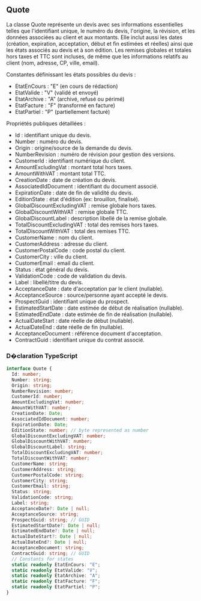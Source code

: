 ﻿## Quote

La classe Quote représente un devis avec ses informations essentielles telles que l'identifiant unique, le numéro du devis, l'origine, la révision, et les données associées au client et aux montants. Elle inclut aussi les dates (création, expiration, acceptation, début et fin estimées et réelles) ainsi que les états associés au devis et à son édition. Les remises globales et totales hors taxes et TTC sont incluses, de même que les informations relatifs au client (nom, adresse, CP, ville, email).

Constantes définissant les états possibles du devis :
- EtatEnCours : "E" (en cours de rédaction)
- EtatValide : "V" (validé et envoyé)
- EtatArchive : "A" (archivé, refusé ou périmé)
- EtatFacture : "F" (transformé en facture)
- EtatPartiel : "P" (partiellement facturé)

Propriétés publiques détaillées :
- Id : identifiant unique du devis.
- Number : numéro du devis.
- Origin : origine/source de la demande du devis.
- NumberRevision : numéro de révision pour gestion des versions.
- CustomerId : identifiant numérique du client.
- AmountExcludingVat : montant total hors taxes.
- AmountWithVAT : montant total TTC.
- CreationDate : date de création du devis.
- AssociatedIdDocument : identifiant du document associé.
- ExpirationDate : date de fin de validité du devis.
- EditionState : état d'édition (ex: brouillon, finalisé).
- GlobalDiscountExcludingVAT : remise globale hors taxes.
- GlobalDiscountWithVAT : remise globale TTC.
- GlobalDiscountLabel : description libellé de la remise globale.
- TotalDiscountExcludingVAT : total des remises hors taxes.
- TotalDiscountWithVAT : total des remises TTC.
- CustomerName : nom du client.
- CustomerAddress : adresse du client.
- CustomerPostalCode : code postal du client.
- CustomerCity : ville du client.
- CustomerEmail : email du client.
- Status : état général du devis.
- ValidationCode : code de validation du devis.
- Label : libellé/titre du devis.
- AcceptanceDate : date d'acceptation par le client (nullable).
- AcceptanceSource : source/personne ayant accepté le devis.
- ProspectGuid : identifiant unique du prospect.
- EstimatedStartDate : date estimée de début de réalisation (nullable).
- EstimatedEndDate : date estimée de fin de réalisation (nullable).
- ActualDateStart : date réelle de début (nullable).
- ActualDateEnd : date réelle de fin (nullable).
- AcceptanceDocument : référence document d'acceptation.
- ContractGuid : identifiant unique du contrat associé.

### D�claration TypeScript
```typescript
interface Quote {
  Id: number;
  Number: string;
  Origin: string;
  NumberRevision: number;
  CustomerId: number;
  AmountExcludingVat: number;
  AmountWithVAT: number;
  CreationDate: Date;
  AssociatedIdDocument: number;
  ExpirationDate: Date;
  EditionState: number; // byte represented as number
  GlobalDiscountExcludingVAT: number;
  GlobalDiscountWithVAT: number;
  GlobalDiscountLabel: string;
  TotalDiscountExcludingVAT: number;
  TotalDiscountWithVAT: number;
  CustomerName: string;
  CustomerAddress: string;
  CustomerPostalCode: string;
  CustomerCity: string;
  CustomerEmail: string;
  Status: string;
  ValidationCode: string;
  Label: string;
  AcceptanceDate?: Date | null;
  AcceptanceSource: string;
  ProspectGuid: string; // GUID
  EstimatedStartDate?: Date | null;
  EstimatedEndDate?: Date | null;
  ActualDateStart?: Date | null;
  ActualDateEnd?: Date | null;
  AcceptanceDocument: string;
  ContractGuid: string; // GUID
  // Constants for states
  static readonly EtatEnCours: "E";
  static readonly EtatValide: "V";
  static readonly EtatArchive: "A";
  static readonly EtatFacture: "F";
  static readonly EtatPartiel: "P";
}
```